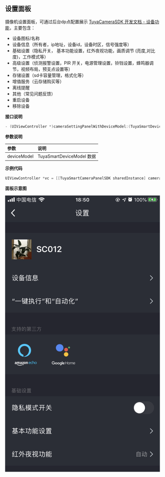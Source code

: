 ## 设置面板

摄像机设置面板，可通过后台dp点配置展示 [TuyaCameraSDK 开发文档 - 设备功能](https://tuyainc.github.io/tuyasmart_camera_android_sdk_doc/zh-hans/resource/camera_device_points)，主要包含：

- 设备图标/名称
- 设备信息（所有者，ip地址，设备id，设备时区，信号强度等）
- 基础设置（隐私开关， 基本功能设置，红外夜视功能，画质调节 (亮度,对比度)，工作模式等）
- 高级设置（侦测报警设置，PIR 开关，电源管理设置，铃铛设置，蜂鸣器调节，视频布局，预支点设置等）
- 存储设置（sd卡容量管理，格式化等）
- 增值服务（云存储购买等）
- 离线提醒
- 其他（常见问题反馈）
- 重启设备
- 移除设备



**接口说明**

```objective-c
- (UIViewController *)cameraSettingPanelWithDeviceModel:(TuyaSmartDeviceModel *)deviceModel;
```

**参数说明**

| 参数        | 说明                      |
| :---------- | :------------------------ |
| deviceModel | TuyaSmartDeviceModel 数据 |

**示例代码**

```objective-c
UIViewController *vc = [[TuyaSmartCameraPanelSDK sharedInstance] cameraSettingPanelWithDeviceModel:deviceModel]
```

**面板示意图**

![面板示意图](./images/camera_panel_set.PNG)